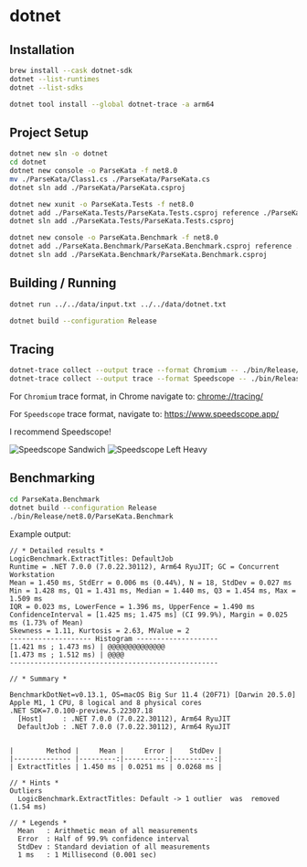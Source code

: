 # dotnet

## Installation

```sh
brew install --cask dotnet-sdk
dotnet --list-runtimes
dotnet --list-sdks

dotnet tool install --global dotnet-trace -a arm64
```

## Project Setup

```sh
dotnet new sln -o dotnet
cd dotnet
dotnet new console -o ParseKata -f net8.0
mv ./ParseKata/Class1.cs ./ParseKata/ParseKata.cs
dotnet sln add ./ParseKata/ParseKata.csproj

dotnet new xunit -o ParseKata.Tests -f net8.0
dotnet add ./ParseKata.Tests/ParseKata.Tests.csproj reference ./ParseKata/ParseKata.csproj
dotnet sln add ./ParseKata.Tests/ParseKata.Tests.csproj

dotnet new console -o ParseKata.Benchmark -f net8.0
dotnet add ./ParseKata.Benchmark/ParseKata.Benchmark.csproj reference ./ParseKata/ParseKata.csproj
dotnet sln add ./ParseKata.Benchmark/ParseKata.Benchmark.csproj

```

## Building / Running

```sh
dotnet run ../../data/input.txt ../../data/dotnet.txt

dotnet build --configuration Release
```

## Tracing

```sh
dotnet-trace collect --output trace --format Chromium -- ./bin/Release/net6.0/dotnet ../../data/input.txt ../../data/dotnet.txt
dotnet-trace collect --output trace --format Speedscope -- ./bin/Release/net6.0/dotnet ../../data/input.txt ../../data/dotnet.txt
```

For `Chromium` trace format, in Chrome navigate to: [chrome://tracing/](chrome://tracing/)

For `Speedscope` trace format, navigate to: https://www.speedscope.app/

I recommend Speedscope!

![Speedscope Sandwich](./docs/speedscope-sandwich.png)
![Speedscope Left Heavy](./docs/speedscope-left-heavy.png)

## Benchmarking

```sh
cd ParseKata.Benchmark
dotnet build --configuration Release
./bin/Release/net8.0/ParseKata.Benchmark
```

Example output:

```
// * Detailed results *
LogicBenchmark.ExtractTitles: DefaultJob
Runtime = .NET 7.0.0 (7.0.22.30112), Arm64 RyuJIT; GC = Concurrent Workstation
Mean = 1.450 ms, StdErr = 0.006 ms (0.44%), N = 18, StdDev = 0.027 ms
Min = 1.428 ms, Q1 = 1.431 ms, Median = 1.440 ms, Q3 = 1.454 ms, Max = 1.509 ms
IQR = 0.023 ms, LowerFence = 1.396 ms, UpperFence = 1.490 ms
ConfidenceInterval = [1.425 ms; 1.475 ms] (CI 99.9%), Margin = 0.025 ms (1.73% of Mean)
Skewness = 1.11, Kurtosis = 2.63, MValue = 2
-------------------- Histogram --------------------
[1.421 ms ; 1.473 ms) | @@@@@@@@@@@@@@
[1.473 ms ; 1.512 ms) | @@@@
---------------------------------------------------

// * Summary *

BenchmarkDotNet=v0.13.1, OS=macOS Big Sur 11.4 (20F71) [Darwin 20.5.0]
Apple M1, 1 CPU, 8 logical and 8 physical cores
.NET SDK=7.0.100-preview.5.22307.18
  [Host]     : .NET 7.0.0 (7.0.22.30112), Arm64 RyuJIT
  DefaultJob : .NET 7.0.0 (7.0.22.30112), Arm64 RyuJIT


|        Method |     Mean |     Error |    StdDev |
|-------------- |---------:|----------:|----------:|
| ExtractTitles | 1.450 ms | 0.0251 ms | 0.0268 ms |

// * Hints *
Outliers
  LogicBenchmark.ExtractTitles: Default -> 1 outlier  was  removed (1.54 ms)

// * Legends *
  Mean   : Arithmetic mean of all measurements
  Error  : Half of 99.9% confidence interval
  StdDev : Standard deviation of all measurements
  1 ms   : 1 Millisecond (0.001 sec)
```
